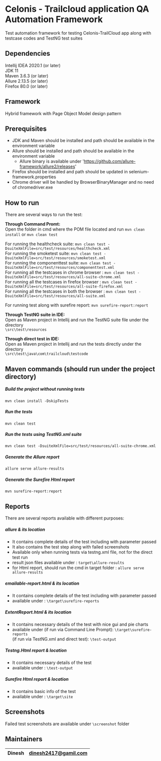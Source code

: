 # Celonis - Trailcloud application QA Automation Framework
Test automation framework for testing Celonis-TrailCloud app along with testcase codes and TestNG test suites

## Dependencies
Intellij IDEA 2020.1 (or later)<br/>
JDK 11 <br/>
Maven 3.6.3 (or later)<br/>
Allure 2.13.5 (or later)<br/>
Firefox 80.0 (or later)

## Framework
Hybrid framework with Page Object Model design  pattern

## Prerequisites
* JDK and Maven should be installed and path should be available in the environment variable
* Allure should be installed and path should be available in the environment variable
    * Allure binary is available under 'https://github.com/allure-framework/allure2/releases'
* Firefox should be installed and path should be updated in selenium-framework.properties
* Chrome driver will be handled by BrowserBinaryManager and no need of chromedriver.exe
 
## How to run
There are several ways to run the test:<br/>

**Through Command Promt:** <br/>
Open the folder in cmd where the POM file located and run `mvn clean install` or `mvn clean test` <br/>

For running the healthcheck suite: `mvn clean test -DsuiteXmlFile=src/test/resources/healthcheck.xml`<br/>
For running the smoketest suite: `mvn clean test -DsuiteXmlFile=src/test/resources/smoketest.xml`<br/>
For running the componenttest suite: `mvn clean test -DsuiteXmlFile=src/test/resources/componenttest.xml`<br/>
For running all the testcases in chrome browser : `mvn clean test -DsuiteXmlFile=src/test/resources/all-suite-chrome.xml`<br/>
For running all the testcases in firefox browser : `mvn clean test -DsuiteXmlFile=src/test/resources/all-suite-firefox.xml`<br/>
For running all the testcases in both the browser : `mvn clean test -DsuiteXmlFile=src/test/resources/all-suite.xml`<br/>

For running test along with surefire report: `mvn surefire-report:report`<br/>

**Through TestNG suite in IDE:** <br/>
Open as Maven project in Intellij and run the TestNG suite file under the directory <br/>
`\src\test\resources`<br/>

**Through direct test in IDE:** <br/>
Open as Maven project in Intellij and run the tests directly under the directory <br/>
`\src\test\java\com\trailcloud\testcode`

## Maven commands (should run under the project directory)
##### Build the project without running tests
`mvn clean install -DskipTests`

##### Run the tests
`mvn clean test`

##### Run the tests using TestNG.xml suite
`mvn clean test -DsuiteXmlFile=src/test/resources/all-suite-chrome.xml`

##### Generate the Allure report
`allure serve allure-results`

##### Generate the Surefire Html report
`mvn surefire-report:report`

## Reports
There are several reports available with different purposes:<br/>
##### allure & its location
* It contains complete details of the test including with parameter passed<br/>
* It also contains the test step along with failed screenshots<br/>
* Available only when running tests via testng.xml file, not for the direct test run <br/>
* result json files available under : `target\allure-results`
* for Html report, should run the cmd in target folder : `allure serve allure-results`
##### emailable-report.html & its location
* It contains complete details of the test including with parameter passed<br/>
* available under : `\target\surefire-reports`
##### ExtentReport.html & its location
* It contains necessary details of the test with nice gui and pie charts<br/>
* available under (if run via Command Line Prompt): `\target\surefire-reports`<br/>
                  (if run via TestNG.xml and direct test): `\test-output`
##### Testng.Html report & location
* It contains necessary details of the test<br/>
* available under : `\test-output`
##### Surefire Html report & location
* It contains basic info of the test<br/>
* available under : `\target\site`

## Screenshots
Failed test screenshots are available under `\screenshot` folder

## Maintainers
| Dinesh | dinesh2417@gamil.com |
| --- | --- |

